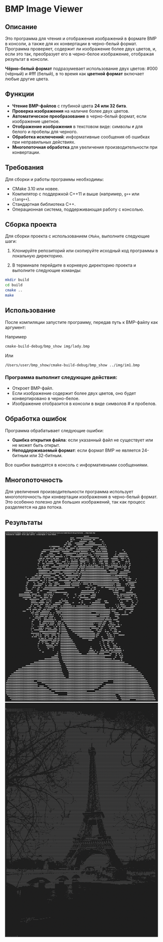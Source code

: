 # BMP Image Viewer

## Описание

Это программа для чтения и отображения изображений в формате BMP в консоли, а также для их конвертации в черно-белый формат. Программа проверяет, содержит ли изображение более двух цветов, и, если это так, преобразует его в черно-белое изображение, отображая результат в консоли.

**Чёрно-белый формат** подразумевает использование двух цветов: #000 (чёрный) и #fff (белый), в то время как **цветной формат** включает любые другие цвета.
## Функции

- **Чтение BMP-файлов** с глубиной цвета **24 или 32 бита**.
- **Проверка изображения** на наличие более двух цветов.
- **Автоматическое преобразование** в черно-белый формат, если изображение цветное.
- **Отображение изображения** в текстовом виде: символы `#` для белого и пробелы для черного.
- **Обработка исключений**: информативные сообщения об ошибках при неправильных действиях.
- **Многопоточная обработка** для увеличения производительности при конвертации.

## Требования

Для сборки и работы программы необходимы:

- CMake 3.10 или новее.
- Компилятор с поддержкой C++11 и выше (например, `g++` или `clang++`).
- Стандартная библиотека C++.
- Операционная система, поддерживающая работу с консолью.

## Сборка проекта

Для сборки проекта с использованием `CMake`, выполните следующие шаги:

1. Клонируйте репозиторий или скопируйте исходный код программы в локальную директорию.

2. В терминале перейдите в корневую директорию проекта и выполните следующие команды:

```bash
mkdir build
cd build
cmake ..
make
```

## Использование
После компиляции запустите программу, передав путь к BMP-файлу как аргумент:

Например
```bash
cmake-build-debug/bmp_show img/lady.bmp
```
Или
```bash
/Users/user/bmp_show/cmake-build-debug/bmp_show ../img/im1.bmp
```

### Программа выполнит следующие действия:

- Откроет BMP-файл.
- Если изображение содержит более двух цветов, оно будет конвертировано в черно-белое.
- Изображение отобразится в консоли в виде символов # и пробелов.

## Обработка ошибок
Программа обрабатывает следующие ошибки:

- **Ошибка открытия файла**: если указанный файл не существует или не может быть открыт.
- **Неподдерживаемый формат**: если формат BMP не является 24-битным или 32-битным.

Все ошибки выводятся в консоль с информативными сообщениями.

## Многопоточность
Для увеличения производительности программа использует многопоточность при конвертации изображения в черно-белый формат. Это особенно полезно для больших изображений, так как процесс разделяется на два потока.

## Результаты

<img src="tests/darling.png" alt="test1">
<img src="tests/paris.png" alt="test2">

